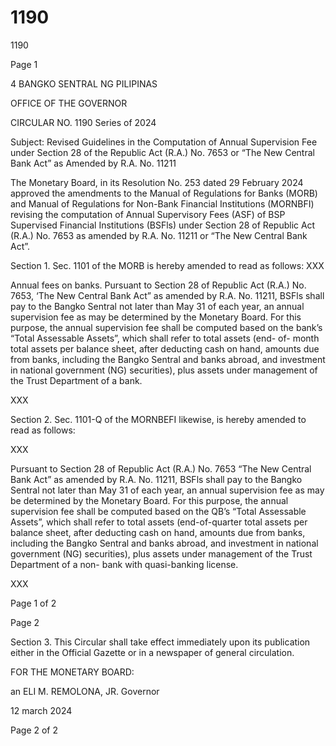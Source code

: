 # 1190

1190

Page 1

4 BANGKO SENTRAL NG PILIPINAS

OFFICE OF THE GOVERNOR

CIRCULAR NO. 1190 Series of 2024

Subject: Revised Guidelines in the Computation of Annual Supervision Fee under Section 28 of the Republic Act (R.A.) No. 7653 or “The New Central Bank Act” as Amended by R.A. No. 11211

The Monetary Board, in its Resolution No. 253 dated 29 February 2024 approved the amendments to the Manual of Regulations for Banks (MORB) and Manual of Regulations for Non-Bank Financial Institutions (MORNBFI) revising the computation of Annual Supervisory Fees (ASF) of BSP Supervised Financial Institutions (BSFls) under Section 28 of Republic Act (R.A.) No. 7653 as amended by R.A. No. 11211 or “The New Central Bank Act”.

Section 1. Sec. 1101 of the MORB is hereby amended to read as follows: XXX

Annual fees on banks. Pursuant to Section 28 of Republic Act (R.A.) No. 7653, ‘The New Central Bank Act” as amended by R.A. No. 11211, BSFls shall pay to the Bangko Sentral not later than May 31 of each year, an annual supervision fee as may be determined by the Monetary Board. For this purpose, the annual supervision fee shall be computed based on the bank’s “Total Assessable Assets”, which shall refer to total assets (end- of- month total assets per balance sheet, after deducting cash on hand, amounts due from banks, including the Bangko Sentral and banks abroad, and investment in national government (NG) securities), plus assets under management of the Trust Department of a bank.

XXX

Section 2. Sec. 1101-Q of the MORNBEFI likewise, is hereby amended to read as follows:

XXX

Pursuant to Section 28 of Republic Act (R.A.) No. 7653 “The New Central Bank Act” as amended by R.A. No. 11211, BSFls shall pay to the Bangko Sentral not later than May 31 of each year, an annual supervision fee as may be determined by the Monetary Board. For this purpose, the annual supervision fee shall be computed based on the QB’s “Total Assessable Assets”, which shall refer to total assets (end-of-quarter total assets per balance sheet, after deducting cash on hand, amounts due from banks, including the Bangko Sentral and banks abroad, and investment in national government (NG) securities), plus assets under management of the Trust Department of a non- bank with quasi-banking license.

XXX

Page 1 of 2

Page 2

Section 3. This Circular shall take effect immediately upon its publication either in the Official Gazette or in a newspaper of general circulation.

FOR THE MONETARY BOARD:

an  ELI M. REMOLONA, JR. Governor

12 march 2024

Page 2 of 2